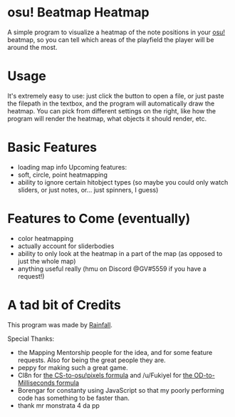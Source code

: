# osu! Beatmap Heatmap
A simple program to visualize a heatmap of the note positions in your [osu!](http://osu.ppy.sh/) beatmap, so you can tell which areas of the playfield the player will be around the most.


# Usage
It's extremely easy to use: just click the button to open a file, or just paste the filepath in the textbox, and the program will automatically draw the heatmap.
You can pick from different settings on the right, like how the program will render the heatmap, what objects it should render, etc.


# Basic Features
- loading map info
Upcoming features:
- soft, circle, point heatmapping
- ability to ignore certain hitobject types (so maybe you could only watch sliders, or just notes, or... just spinners, I guess)


# Features to Come (eventually)
- color heatmapping
- actually account for sliderbodies
- ability to only look at the heatmap in a part of the map (as opposed to just the whole map)
- anything useful really (hmu on Discord @GV#5559 if you have a request!)

# A tad bit of Credits
This program was made by [Rainfall](https://osu.ppy.sh/u/6995159).

Special Thanks:
- the Mapping Mentorship people for the idea, and for some feature requests. Also for being the great people they are.
- peppy for making such a great game.
- Cl8n for [the CS-to-osu!pixels formula](https://osu.ppy.sh/forum/p/4282387) and /u/Fukiyel for [the OD-to-Milliseconds formula](https://www.reddit.com/r/osugame/comments/781ot4/od_in_milliseconds/doqngos)
- Borengar for constanty using JavaScript so that my poorly performing code has something to be faster than.
- thank mr monstrata 4 da pp
